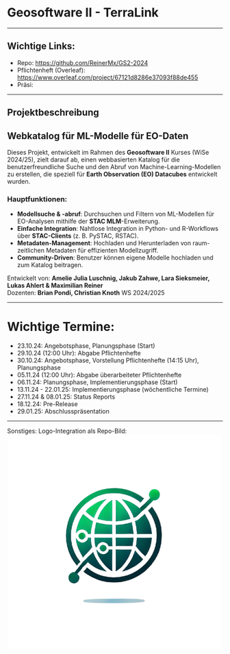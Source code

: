 # Geosoftware II - TerraLink
---
## Wichtige Links:
- Repo: https://github.com/ReinerMx/GS2-2024
- Pflichtenheft (Overleaf): https://www.overleaf.com/project/67121d8286e37093f88de455
- Präsi:
  
---
## Projektbeschreibung
## Webkatalog für ML-Modelle für EO-Daten

Dieses Projekt, entwickelt im Rahmen des **Geosoftware II** Kurses (WiSe 2024/25), zielt darauf ab, einen webbasierten Katalog für die benutzerfreundliche Suche und den Abruf von Machine-Learning-Modellen zu erstellen, die speziell für **Earth Observation (EO) Datacubes** entwickelt wurden.

### Hauptfunktionen:
- **Modellsuche & -abruf**: Durchsuchen und Filtern von ML-Modellen für EO-Analysen mithilfe der **STAC MLM**-Erweiterung.
- **Einfache Integration**: Nahtlose Integration in Python- und R-Workflows über **STAC-Clients** (z. B. PySTAC, RSTAC).
- **Metadaten-Management**: Hochladen und Herunterladen von raum-zeitlichen Metadaten für effizienten Modellzugriff.
- **Community-Driven**:     Benutzer können eigene Modelle hochladen und zum Katalog beitragen.

Entwickelt von: **Amelie Julia Luschnig, Jakub Zahwe, Lara Sieksmeier, Lukas Ahlert & Maximilian Reiner**  
Dozenten: **Brian Pondi, Christian Knoth** 
WS 2024/2025

---
# Wichtige Termine:
- 23.10.24:              Angebotsphase, Planungsphase (Start)
- 29.10.24 (12:00 Uhr):  Abgabe Pflichtenhefte
- 30.10.24:              Angebotsphase, Vorstellung Pflichtenhefte (14:15 Uhr), Planungsphase
- 05.11.24 (12:00 Uhr):  Abgabe überarbeiteter Pflichtenhefte
- 06.11.24:              Planungsphase, Implementierungsphase (Start)
- 13.11.24 - 22.01.25:   Implementierungsphase (wöchentliche Termine)
- 27.11.24 & 08.01.25:   Status Reports
- 18.12.24:              Pre-Release
- 29.01.25:              Abschlusspräsentation

---


Sonstiges:
Logo-Integration als Repo-Bild: ![Repository Logo](Dokumente/Logo-Ideen/TerraLink1.png)

